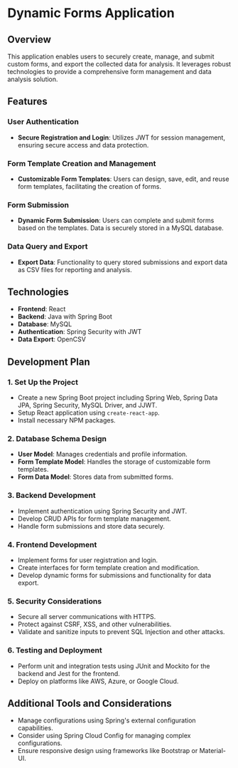 # Dynamic Forms Application

## Overview
This application enables users to securely create, manage, and submit custom forms, and export the collected data for analysis. It leverages robust technologies to provide a comprehensive form management and data analysis solution.

## Features

### User Authentication
- **Secure Registration and Login**: Utilizes JWT for session management, ensuring secure access and data protection.

### Form Template Creation and Management
- **Customizable Form Templates**: Users can design, save, edit, and reuse form templates, facilitating the creation of forms.

### Form Submission
- **Dynamic Form Submission**: Users can complete and submit forms based on the templates. Data is securely stored in a MySQL database.

### Data Query and Export
- **Export Data**: Functionality to query stored submissions and export data as CSV files for reporting and analysis.

## Technologies

- **Frontend**: React
- **Backend**: Java with Spring Boot
- **Database**: MySQL
- **Authentication**: Spring Security with JWT
- **Data Export**: OpenCSV

## Development Plan

### 1. Set Up the Project
- Create a new Spring Boot project including Spring Web, Spring Data JPA, Spring Security, MySQL Driver, and JJWT.
- Setup React application using `create-react-app`.
- Install necessary NPM packages.

### 2. Database Schema Design
- **User Model**: Manages credentials and profile information.
- **Form Template Model**: Handles the storage of customizable form templates.
- **Form Data Model**: Stores data from submitted forms.

### 3. Backend Development
- Implement authentication using Spring Security and JWT.
- Develop CRUD APIs for form template management.
- Handle form submissions and store data securely.

### 4. Frontend Development
- Implement forms for user registration and login.
- Create interfaces for form template creation and modification.
- Develop dynamic forms for submissions and functionality for data export.

### 5. Security Considerations
- Secure all server communications with HTTPS.
- Protect against CSRF, XSS, and other vulnerabilities.
- Validate and sanitize inputs to prevent SQL Injection and other attacks.

### 6. Testing and Deployment
- Perform unit and integration tests using JUnit and Mockito for the backend and Jest for the frontend.
- Deploy on platforms like AWS, Azure, or Google Cloud.

## Additional Tools and Considerations
- Manage configurations using Spring's external configuration capabilities.
- Consider using Spring Cloud Config for managing complex configurations.
- Ensure responsive design using frameworks like Bootstrap or Material-UI.

